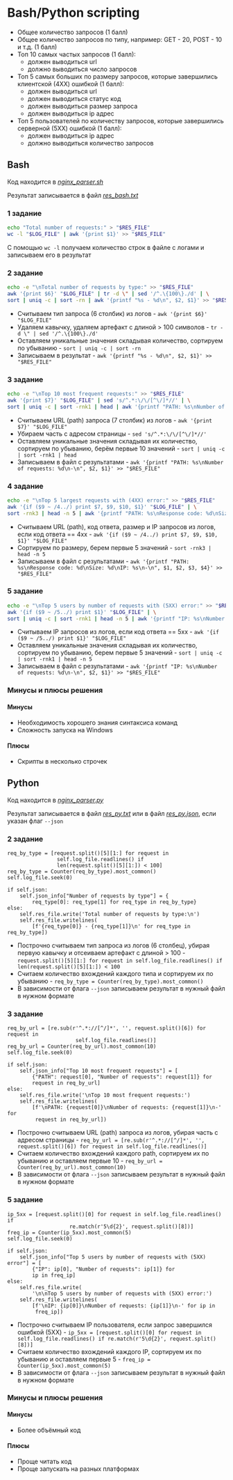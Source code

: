 # Bash/Python scripting
* Общее количество запросов (1 балл)
* Общее количество запросов по типу, например: GET - 20, POST - 10 и т.д. (1 балл)
* Топ 10 самых частых запросов (1 балл):
  * должен выводиться url
  * должно выводиться число запросов
* Топ 5 самых больших по размеру запросов, которые завершились клиентской (4ХХ) ошибкой (1 балл):
  * должен выводиться url
  * должен выводиться статус код
  * должен выводиться размер запроса
  * должен выводиться ip адрес
* Топ 5 пользователей по количеству запросов, которые завершились серверной (5ХХ) ошибкой (1 балл):
  * должен выводиться ip адрес
  * должно выводиться количество запросов
## Bash
Код находится в _[nginx_parser.sh](nginx_parser.sh)_

Результат записывается в файл _[res_bash.txt](res_bash.txt)_
### 1 задание
```sh
echo "Total number of requests:" > "$RES_FILE"
wc -l "$LOG_FILE" | awk '{print $1}' >> "$RES_FILE"
```
С помощью `wc -l` получаем количество строк в файле с логами и записываем его в результат
### 2 задание
```sh
echo -e "\nTotal number of requests by type:" >> "$RES_FILE"
awk '{print $6}' "$LOG_FILE" | tr -d \" | sed '/^.\{100\}./d' | \
sort | uniq -c | sort -rn | awk '{printf "%s - %d\n", $2, $1}' >> "$RES_FILE"
```
* Считываем тип запроса (6 столбик) из логов - `awk '{print $6}' "$LOG_FILE"`
* Удаляем кавычку, удаляем артефакт с длиной > 100 символов - `tr -d \" | sed '/^.\{100\}./d'`
* Оставляем уникальные значения складывая количество, сортируем по убыванию - `sort | uniq -c | sort -rn`
* Записываем в результат - `awk '{printf "%s - %d\n", $2, $1}' >> "$RES_FILE"`
### 3 задание
```sh
echo -e "\nTop 10 most frequent requests:" >> "$RES_FILE"
awk '{print $7}' "$LOG_FILE" | sed 's/^.*:\/\/[^\/]*//' | \
sort | uniq -c | sort -rnk1 | head | awk '{printf "PATH: %s\nNumber of requests: %d\n-\n", $2, $1}' >> "$RES_FILE"
```
* Считываем URL (path) запроса (7 столбик) из логов - `awk '{print $7}' "$LOG_FILE"`
* Убираем часть с адресом страницы - `sed 's/^.*:\/\/[^\/]*//'`
* Оставляем уникальные значения складывая их количество, сортируем по убыванию, берём первые 10 значений - `sort | uniq -c | sort -rnk1 | head`
* Записываем в файл с результатами - `awk '{printf "PATH: %s\nNumber of requests: %d\n-\n", $2, $1}' >> "$RES_FILE"`
### 4 задание
```sh
echo -e "\nTop 5 largest requests with (4XX) error:" >> "$RES_FILE"
awk '{if ($9 ~ /4../) print $7, $9, $10, $1}' "$LOG_FILE" | \
sort -rnk3 | head -n 5 | awk '{printf "PATH: %s\nResponse code: %d\nSize: %d\nIP: %s\n-\n", $1, $2, $3, $4}' >> "$RES_FILE"
```
* Считываем URL (path), код ответа, размер и IP запросов из логов, если код ответа == 4xx - `awk '{if ($9 ~ /4../) print $7, $9, $10, $1}' "$LOG_FILE"`
* Сортируем по размеру, берем первые 5 значений - `sort -rnk3 | head -n 5`
* Записываем в файл с результатами - `awk '{printf "PATH: %s\nResponse code: %d\nSize: %d\nIP: %s\n-\n", $1, $2, $3, $4}' >> "$RES_FILE"`
### 5 задание
```sh
echo -e "\nTop 5 users by number of requests with (5XX) error:" >> "$RES_FILE"
awk '{if ($9 ~ /5../) print $1}' "$LOG_FILE" | \
sort | uniq -c | sort -rnk1 | head -n 5 | awk '{printf "IP: %s\nNumber of requests: %d\n-\n", $2, $1}' >> "$RES_FILE"
```
* Считываем IP запросов из логов, если код ответа == 5xx - `awk '{if ($9 ~ /5../) print $1}' "$LOG_FILE"`
* Оставляем уникальные значения складывая их количество, сортируем по убыванию, берем первые 5 значений - `sort | uniq -c | sort -rnk1 | head -n 5`
* Записываем в файл с результатами - `awk '{printf "IP: %s\nNumber of requests: %d\n-\n", $2, $1}' >> "$RES_FILE"`
### Минусы и плюсы решения
#### Минусы
* Необходимость хорошего знания синтаксиса команд
* Сложность запуска на Windows
#### Плюсы
* Скрипты в несколько строчек
## Python
Код находится в _[nginx_parser.py](nginx_parser.py)_

Результат записывается в файл _[res_py.txt](res_py.txt)_ или в файл _[res_py.json](res_py.json)_, если указан флаг `--json`
### 2 задание
```
req_by_type = [request.split()[5][1:] for request in
                self.log_file.readlines() if
                len(request.split()[5][1:]) < 100]
req_by_type = Counter(req_by_type).most_common()
self.log_file.seek(0)

if self.json:
    self.json_info["Number of requests by type"] = {
        req_type[0]: req_type[1] for req_type in req_by_type}
else:
    self.res_file.write('Total number of requests by type:\n')
    self.res_file.writelines(
        [f'{req_type[0]} - {req_type[1]}\n' for req_type in req_by_type])
```
* Построчно считываем тип запроса из логов (6 столбец), убирая первую кавычку и отсеиваем артефакт с длиной > 100 - `request.split()[5][1:] for request in self.log_file.readlines() if len(request.split()[5][1:]) < 100`
* Считаем количество вхождений каждого типа и сортируем их по убыванию - `req_by_type = Counter(req_by_type).most_common()`
* В зависимости от флага `--json` записываем результат в нужный файл в нужном формате
### 3 задание
```
req_by_url = [re.sub(r'^.*://[^/]*', '', request.split()[6]) for request in
                      self.log_file.readlines()]
req_by_url = Counter(req_by_url).most_common(10)
self.log_file.seek(0)

if self.json:
    self.json_info["Top 10 most frequent requests"] = [
        {"PATH": request[0], "Number of requests": request[1]} for
        request in req_by_url]
else:
    self.res_file.write('\nTop 10 most frequent requests:')
    self.res_file.writelines(
        [f'\nPATH: {request[0]}\nNumber of requests: {request[1]}\n-' for
         request in req_by_url])
```
* Построчно считываем URL (path) запроса из логов, убирая часть с адресом страницы - `req_by_url = [re.sub(r'^.*://[^/]*', '', request.split()[6]) for request in self.log_file.readlines()]`
* Считаем количество вхождений каждого path, сортируем их по убыванию и оставляем первые 10 - `req_by_url = Counter(req_by_url).most_common(10)`
* В зависимости от флага `--json` записываем результат в нужный файл в нужном формате
### 5 задание
```
ip_5xx = [request.split()[0] for request in self.log_file.readlines() if
                    re.match(r'5\d{2}', request.split()[8])]
freq_ip = Counter(ip_5xx).most_common(5)
self.log_file.seek(0)

if self.json:
    self.json_info["Top 5 users by number of requests with (5XX) error"] = [
        {"IP": ip[0], "Number of requests": ip[1]} for
        ip in freq_ip]
else:
    self.res_file.write(
        '\n\nTop 5 users by number of requests with (5XX) error:')
    self.res_file.writelines(
        [f'\nIP: {ip[0]}\nNumber of requests: {ip[1]}\n-' for ip in
         freq_ip])
```
* Построчно считываем IP пользователя, если запрос завершился ошибкой (5XX) - `ip_5xx = [request.split()[0] for request in self.log_file.readlines() if re.match(r'5\d{2}', request.split()[8])]`
* Считаем количество вхождений каждого IP, сортируем их по убыванию и оставляем первые 5 - `freq_ip = Counter(ip_5xx).most_common(5)`
* В зависимости от флага `--json` записываем результат в нужный файл в нужном формате
### Минусы и плюсы решения
#### Минусы
* Более объёмный код
#### Плюсы
* Проще читать код
* Проще запускать на разных платформах